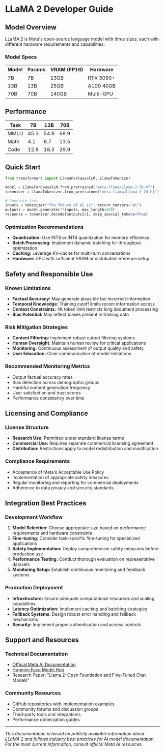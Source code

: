 # LLaMA 2 Developer Guide

## Model Overview

LLaMA 2 is Meta's open-source language model with three sizes, each with different hardware requirements and capabilities.

### Model Specs

| Model | Params | VRAM (FP16) | Hardware |
|-------|--------|-------------|-----------|
| 7B | 7B | 13GB | RTX 3090+ |
| 13B | 13B | 25GB | A100 40GB |
| 70B | 70B | 140GB | Multi-GPU |

## Performance

| Task | 7B | 13B | 70B |
|------|----|-----|-----|
| MMLU | 45.3 | 54.8 | 68.9 |
| Math | 4.1 | 6.7 | 13.5 |
| Code | 12.8 | 18.3 | 29.9 |

## Quick Start

```python
from transformers import LlamaForCausalLM, LlamaTokenizer

model = LlamaForCausalLM.from_pretrained("meta-llama/Llama-2-7b-hf")
tokenizer = LlamaTokenizer.from_pretrained("meta-llama/Llama-2-7b-hf")

# Generate text
inputs = tokenizer("The future of AI is", return_tensors="pt")
outputs = model.generate(**inputs, max_length=100)
response = tokenizer.decode(outputs[0], skip_special_tokens=True)
```

### Optimization Recommendations
- **Quantization:** Use INT8 or INT4 quantization for memory efficiency
- **Batch Processing:** Implement dynamic batching for throughput optimization
- **Caching:** Leverage KV-cache for multi-turn conversations
- **Hardware:** GPU with sufficient VRAM or distributed inference setup

## Safety and Responsible Use

### Known Limitations
- **Factual Accuracy:** May generate plausible but incorrect information
- **Temporal Knowledge:** Training cutoff limits recent information access
- **Context Constraints:** 4K token limit restricts long document processing
- **Bias Potential:** May reflect biases present in training data

### Risk Mitigation Strategies
- **Content Filtering:** Implement robust output filtering systems
- **Human Oversight:** Maintain human review for critical applications
- **Monitoring:** Continuous assessment of output quality and safety
- **User Education:** Clear communication of model limitations

### Recommended Monitoring Metrics
- Output factual accuracy rates
- Bias detection across demographic groups
- Harmful content generation frequency
- User satisfaction and trust scores
- Performance consistency over time

## Licensing and Compliance

### License Structure
- **Research Use:** Permitted under standard license terms
- **Commercial Use:** Requires separate commercial licensing agreement
- **Distribution:** Restrictions apply to model redistribution and modification

### Compliance Requirements
- Acceptance of Meta's Acceptable Use Policy
- Implementation of appropriate safety measures
- Regular monitoring and reporting for commercial deployments
- Adherence to data privacy and security standards

## Integration Best Practices

### Development Workflow
1. **Model Selection:** Choose appropriate size based on performance requirements and hardware constraints
2. **Fine-tuning:** Consider task-specific fine-tuning for specialized applications
3. **Safety Implementation:** Deploy comprehensive safety measures before production use
4. **Performance Testing:** Conduct thorough evaluation on representative datasets
5. **Monitoring Setup:** Establish continuous monitoring and feedback systems

### Production Deployment
- **Infrastructure:** Ensure adequate computational resources and scaling capabilities
- **Latency Optimization:** Implement caching and batching strategies
- **Fallback Systems:** Design robust error handling and fallback mechanisms
- **Security:** Implement proper authentication and access controls

## Support and Resources

### Technical Documentation
- [Official Meta AI Documentation](https://ai.meta.com/llama/)
- [Hugging Face Model Hub](https://huggingface.co/meta-llama)
- Research Paper: "Llama 2: Open Foundation and Fine-Tuned Chat Models"

### Community Resources
- GitHub repositories with implementation examples
- Community forums and discussion groups
- Third-party tools and integrations
- Performance optimization guides

---

*This documentation is based on publicly available information about LLaMA 2 and follows industry best practices for AI model documentation. For the most current information, consult official Meta AI resources.*
